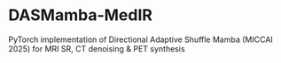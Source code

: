 # DASMamba-MedIR
PyTorch implementation of Directional Adaptive Shuffle Mamba (MICCAI 2025) for MRI SR, CT denoising &amp; PET synthesis
